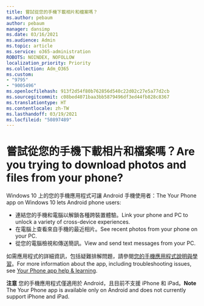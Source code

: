 ```yaml
---
title: 嘗試從您的手機下載相片和檔案嗎？
ms.author: pebaum
author: pebaum
manager: dansimp
ms.date: 03/16/2021
ms.audience: Admin
ms.topic: article
ms.service: o365-administration
ROBOTS: NOINDEX, NOFOLLOW
localization_priority: Priority
ms.collection: Adm_O365
ms.custom:
- "9795"
- "9005496"
ms.openlocfilehash: 913f2d54f80b762856d540c22d02c27e5a77d2cb
ms.sourcegitcommit: c08bed4071baa3bb5879496df3ed44fb828c8367
ms.translationtype: HT
ms.contentlocale: zh-TW
ms.lasthandoff: 03/19/2021
ms.locfileid: "50897489"
---
```

# <a name="are-you-trying-to-download-photos-and-files-from-your-phone"></a><span data-ttu-id="8c621-102">嘗試從您的手機下載相片和檔案嗎？</span><span class="sxs-lookup"><span data-stu-id="8c621-102">Are you trying to download photos and files from your phone?</span></span>

<span data-ttu-id="8c621-103">Windows 10 上的您的手機應用程式可讓 Android 手機使用者：</span><span class="sxs-lookup"><span data-stu-id="8c621-103">The Your Phone app on Windows 10 lets Android phone users:</span></span>

- <span data-ttu-id="8c621-104">連結您的手機和電腦以解鎖各種跨裝置體驗。</span><span class="sxs-lookup"><span data-stu-id="8c621-104">Link your phone and PC to unlock a variety of cross-device experiences.</span></span>
- <span data-ttu-id="8c621-105">在電腦上查看來自手機的最近相片。</span><span class="sxs-lookup"><span data-stu-id="8c621-105">See recent photos from your phone on your PC.</span></span>
- <span data-ttu-id="8c621-106">從您的電腦檢視和傳送簡訊。</span><span class="sxs-lookup"><span data-stu-id="8c621-106">View and send text messages from your PC.</span></span>

<span data-ttu-id="8c621-107">如需應用程式的詳細資訊，包括疑難排解問題，請參閱[您的手機應用程式說明與學習](https://support.microsoft.com/your-phone-app)。</span><span class="sxs-lookup"><span data-stu-id="8c621-107">For more information about the app, including troubleshooting issues, see [Your Phone app help & learning](https://support.microsoft.com/your-phone-app).</span></span>

<span data-ttu-id="8c621-108">**注意** 您的手機應用程式僅適用於 Android，且目前不支援 iPhone 和 iPad。</span><span class="sxs-lookup"><span data-stu-id="8c621-108">**Note** The Your Phone app is available only on Android and does not currently support iPhone and iPad.</span></span>